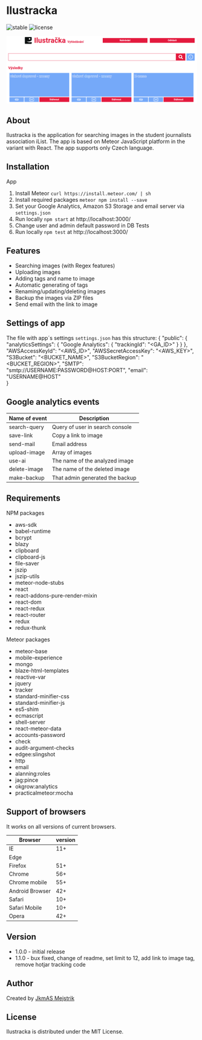 Ilustracka
=========================
![stable](https://img.shields.io/badge/stable-1.1.0-blue.svg) ![license](https://img.shields.io/badge/license-MIT-brightgreen.svg) 

<p align="center">
  <img src="https://github.com/JkmAS/ilustracka/blob/master/docs/ilustracka-example.png" alt="Ilustracka"/>
</p>

About
-----
Ilustracka is the application for searching images in the student journalists association iList. 
The app is based on Meteor JavaScript platform in the variant with React. The app supports only
Czech language.

Installation
------------
App
  1. Install Meteor `curl https://install.meteor.com/ | sh`
  2. Install required packages `meteor npm install --save`
  3. Set your Google Analytics, Amazon S3 Storage and email server via `settings.json`
  4. Run locally `npm start` at http://localhost:3000/ 
  5. Change user and admin default password in DB
Tests
  1. Run locally `npm test` at http://localhost:3000/
   

Features
--------

  * Searching images (with Regex features)
  * Uploading images
  * Adding tags and name to image
  * Automatic generating of tags
  * Renaming/updating/deleting images
  * Backup the images via ZIP files
  * Send email with the link to image
  
Settings of app
---------------
The file with app´s settings `settings.json` has this structure:
{
"public": {
  "analyticsSettings": {
    "Google Analytics": {
      "trackingId": "<GA_ID>"
    }
  }
},
"AWSAccessKeyId": "<AWS_ID>",
"AWSSecretAccessKey": "<AWS_KEY>",
"S3Bucket": "<BUCKET_NAME>",
"S3BucketRegion": "<BUCKET_REGION>",
"SMTP": "smtp://USERNAME:PASSWORD@HOST:PORT",
"email": "USERNAME@HOST"  
}

  
Google analytics events
-----------------------

Name of event  | Description
-------------  | -----------
search-query   | Query of user in search console
save-link      | Copy a link to image
send-mail      | Email address
upload-image   | Array of images
use-ai         | The name of the analyzed image
delete-image   | The name of the deleted image
make-backup    | That admin generated the backup

Requirements
------------

NPM packages
  * aws-sdk
  * babel-runtime
  * bcrypt
  * blazy
  * clipboard
  * clipboard-js
  * file-saver
  * jszip
  * jszip-utils
  * meteor-node-stubs
  * react
  * react-addons-pure-render-mixin
  * react-dom
  * react-redux
  * react-router
  * redux
  * redux-thunk
  
Meteor packages 
  * meteor-base
  * mobile-experience
  * mongo
  * blaze-html-templates
  * reactive-var
  * jquery
  * tracker  
  * standard-minifier-css
  * standard-minifier-js
  * es5-shim
  * ecmascript
  * shell-server  
  * react-meteor-data
  * accounts-password
  * check
  * audit-argument-checks
  * edgee:slingshot
  * http
  * email
  * alanning:roles
  * jag:pince
  * okgrow:analytics
  * practicalmeteor:mocha

Support of browsers
-------------------

It works on all versions of current browsers.

Browser        | version
-------------  | -------
IE             | 11+
Edge           | 
Firefox        | 51+
Chrome         | 56+
Chrome mobile  | 55+
Android Browser| 42+
Safari         | 10+
Safari Mobile  | 10+
Opera          | 42+

Version
------

  * 1.0.0 - initial release
  * 1.1.0 - bux fixed, change of readme, set limit to 12, add link to image tag, remove hotjar tracking code

Author
------

Created by [JkmAS Mejstrik](http://www.jkmas.cz)

License
-------

Ilustracka is distributed under the MIT License.